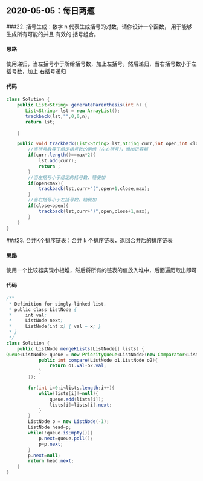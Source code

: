 ## 2020-05-05：每日两题

###22. 括号生成：数字 n 代表生成括号的对数，请你设计一个函数，
用于能够生成所有可能的并且 有效的 括号组合。
#### 思路
使用递归，当左括号小于所给括号数，加上左括号，然后递归，当右括号数小于左括号数，加上
右括号递归
#### 代码

```java
class Solution {
    public List<String> generateParenthesis(int n) {
       List<String> lst = new ArrayList();
       trackback(lst,"",0,0,n);
       return lst; 

    }

    public void trackback(List<String> lst,String curr,int open,int close,int max){
        //当括号数等于给定括号数的两倍（左右括号），添加进容器
        if(curr.length()==max*2){
            lst.add(curr);
            return ;
        }
        //当左括号小于给定的括号数，随便加
        if(open<max){
            trackback(lst,curr+"(",open+1,close,max);
        }
        //当右括号小于左括号数，随便加
        if(close<open){
            trackback(lst,curr+")",open,close+1,max);
        }
    }
}
```

###23. 合并K个排序链表：合并 k 个排序链表，返回合并后的排序链表
#### 思路
使用一个比较器实现小根堆，然后将所有的链表的值放入堆中，后面遍历取出即可
#### 代码

```java
/**
 * Definition for singly-linked list.
 * public class ListNode {
 *     int val;
 *     ListNode next;
 *     ListNode(int x) { val = x; }
 * }
 */
class Solution {
	public ListNode mergeKLists(ListNode[] lists) {
Queue<ListNode> queue = new PriorityQueue<ListNode>(new Comparator<ListNode>(){
            public int compare(ListNode o1,ListNode o2){
                return o1.val-o2.val;
            }
        });

        for(int i=0;i<lists.length;i++){
            while(lists[i]!=null){
                queue.add(lists[i]);
                lists[i]=lists[i].next;
            }
        }
        ListNode p = new ListNode(-1);
        ListNode head=p;
        while(!queue.isEmpty()){
            p.next=queue.poll();
            p=p.next;
        }
        p.next=null;
        return head.next;
	}
}
```



<details class="details-reset details-overlay details-overlay-dark" style="box-sizing: border-box; display: block;"><summary data-hotkey="l" aria-label="Jump to line" role="button" style="box-sizing: border-box; display: list-item; cursor: pointer; list-style: none;"></summary></details>

 